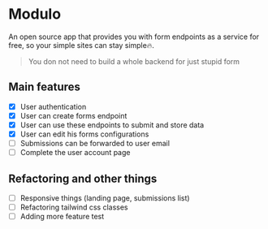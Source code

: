 # Modulo

An open source app that provides you with form endpoints as a service for free, so your simple sites can stay simple:fire:.

> You don not need to build a whole backend for just stupid form 

## Main features
- [x] User authentication
- [x] User can create forms endpoint
- [x] User can use these endpoints to submit and store data
- [x] User can edit his forms configurations
- [ ] Submissions can be forwarded to user email
- [ ] Complete the user account page

## Refactoring and other things
- [ ] Responsive things (landing page, submissions list)
- [ ] Refactoring tailwind css classes
- [ ] Adding more feature test
